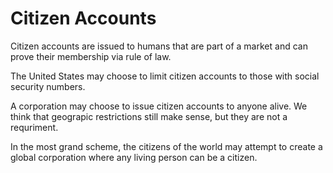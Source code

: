 # Citizen Accounts

Citizen accounts are issued to humans that are part of a market and can prove their membership via rule of law.

The United States may choose to limit citizen accounts to those with social security numbers.

A corporation may choose to issue citizen accounts to anyone alive.  We think that geograpic restrictions still make sense, but they are not a requriment.

In the most grand scheme, the citizens of the world may attempt to create a global corporation where any living person can be a citizen.
